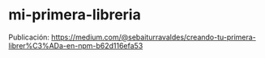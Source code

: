 # mi-primera-libreria

Publicación: https://medium.com/@sebaiturravaldes/creando-tu-primera-librer%C3%ADa-en-npm-b62d116efa53
